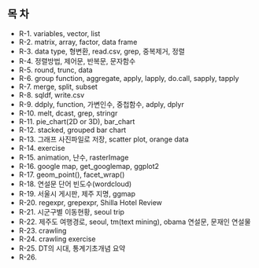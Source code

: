 ## 목 차
- R-1. variables, vector, list
- R-2. matrix, array, factor, data frame
- R-3. data type, 형변환, read.csv, grep, 중복제거, 정렬
- R-4. 정렬방법, 제어문, 반복문, 문자함수
- R-5. round, trunc, data
- R-6. group function, aggregate, apply, lapply, do.call, sapply, tapply
- R-7. merge, split, subset
- R-8. sqldf, write.csv
- R-9. ddply, function, 가변인수, 중첩함수, adply, dplyr
- R-10. melt, dcast, grep, stringr
- R-11. pie_chart(2D or 3D), bar_chart
- R-12. stacked, grouped bar chart
- R-13. 그래프 사진파일로 저장, scatter plot, orange data
- R-14. exercise
- R-15. animation, 난수, rasterImage
- R-16. google map, get_googlemap, ggplot2
- R-17. geom_point(), facet_wrap()
- R-18. 연설문 단어 빈도수(wordcloud)
- R-19. 서울시 게시판, 제주 지명, ggmap
- R-20. regexpr, grepexpr, Shilla Hotel Review
- R-21. 시군구별 이동현황, seoul trip
- R-22. 제주도 여행경로, seoul, tm(text mining), obama 연설문, 문재인 연설물
- R-23. crawling
- R-24. crawling exercise
- R-25. DT의 시대, 통계기초개념 요약
- R-26. 
